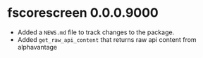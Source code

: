# fscorescreen 0.0.0.9000

* Added a `NEWS.md` file to track changes to the package.
* Added `get_raw_api_content` that returns raw api content from alphavantage
